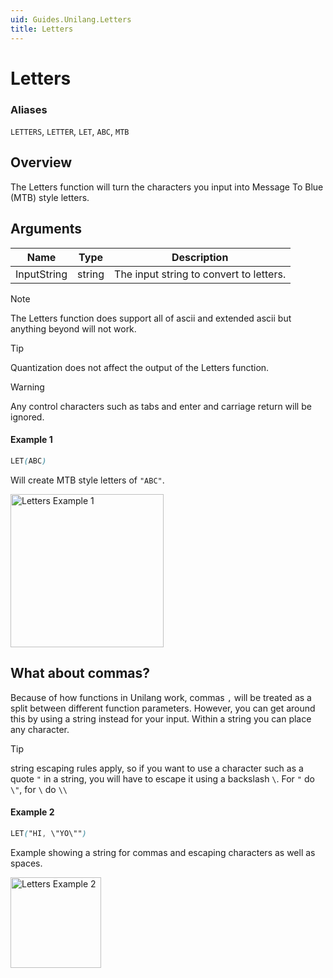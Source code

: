 ```yaml
---
uid: Guides.Unilang.Letters
title: Letters
---
```


# Letters
### Aliases
`LETTERS`, `LETTER`, `LET`, `ABC`, `MTB`

## Overview
The Letters function will turn the characters you input into Message To Blue (MTB) style letters.

## Arguments
| Name        | Type        | Description                                 |
| ----------- | ----------- | ------------------------------------------- |
| InputString | string      | The input string to convert to letters.     |

> [!NOTE]
> The Letters function does support all of ascii and extended ascii but anything beyond will not work.

> [!TIP]
> Quantization does not affect the output of the Letters function.

> [!WARNING]
> Any control characters such as tabs and enter and carriage return will be ignored.

#### Example 1
```css
LET(ABC)
```
Will create MTB style letters of `"ABC"`.

<img src="/images/unilang_examples/letters/example1.png" alt="Letters Example 1" style="width:245px;"/>

## What about commas?

Because of how functions in Unilang work, commas `,` will be treated as a split between different function parameters.
However, you can get around this by using a string instead for your input. Within a string you can place any character.

> [!TIP]
> string escaping rules apply, so if you want to use a character such as a quote `"` in a string, 
> you will have to escape it using a backslash `\`. For `"` do `\"`, for `\` do `\\`

#### Example 2
```css
LET("HI, \"YO\"")
```
Example showing a string for commas and escaping characters as well as spaces.

<img src="/images/unilang_examples/letters/example2.png" alt="Letters Example 2" style="width:145px;"/>